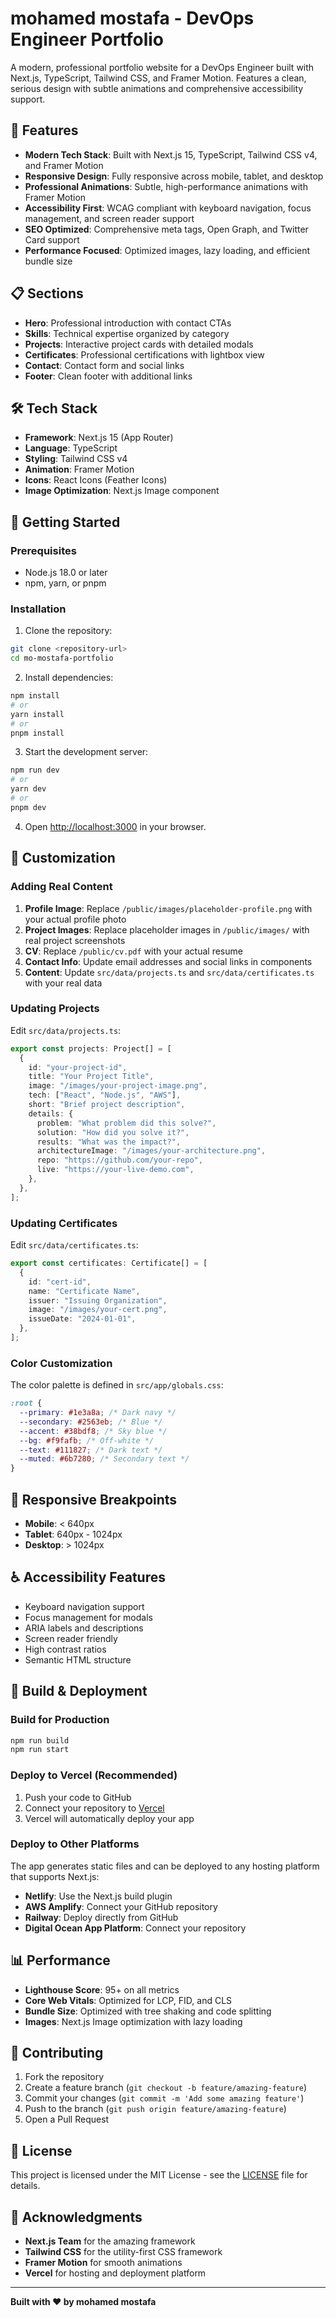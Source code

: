# mohamed mostafa - DevOps Engineer Portfolio

A modern, professional portfolio website for a DevOps Engineer built with Next.js, TypeScript, Tailwind CSS, and Framer Motion. Features a clean, serious design with subtle animations and comprehensive accessibility support.

## 🚀 Features

- **Modern Tech Stack**: Built with Next.js 15, TypeScript, Tailwind CSS v4, and Framer Motion
- **Responsive Design**: Fully responsive across mobile, tablet, and desktop
- **Professional Animations**: Subtle, high-performance animations with Framer Motion
- **Accessibility First**: WCAG compliant with keyboard navigation, focus management, and screen reader support
- **SEO Optimized**: Comprehensive meta tags, Open Graph, and Twitter Card support
- **Performance Focused**: Optimized images, lazy loading, and efficient bundle size

## 📋 Sections

- **Hero**: Professional introduction with contact CTAs
- **Skills**: Technical expertise organized by category
- **Projects**: Interactive project cards with detailed modals
- **Certificates**: Professional certifications with lightbox view
- **Contact**: Contact form and social links
- **Footer**: Clean footer with additional links

## 🛠️ Tech Stack

- **Framework**: Next.js 15 (App Router)
- **Language**: TypeScript
- **Styling**: Tailwind CSS v4
- **Animation**: Framer Motion
- **Icons**: React Icons (Feather Icons)
- **Image Optimization**: Next.js Image component

## 🚀 Getting Started

### Prerequisites

- Node.js 18.0 or later
- npm, yarn, or pnpm

### Installation

1. Clone the repository:

```bash
git clone <repository-url>
cd mo-mostafa-portfolio
```

2. Install dependencies:

```bash
npm install
# or
yarn install
# or
pnpm install
```

3. Start the development server:

```bash
npm run dev
# or
yarn dev
# or
pnpm dev
```

4. Open [http://localhost:3000](http://localhost:3000) in your browser.

## 📝 Customization

### Adding Real Content

1. **Profile Image**: Replace `/public/images/placeholder-profile.png` with your actual profile photo
2. **Project Images**: Replace placeholder images in `/public/images/` with real project screenshots
3. **CV**: Replace `/public/cv.pdf` with your actual resume
4. **Contact Info**: Update email addresses and social links in components
5. **Content**: Update `src/data/projects.ts` and `src/data/certificates.ts` with your real data

### Updating Projects

Edit `src/data/projects.ts`:

```typescript
export const projects: Project[] = [
  {
    id: "your-project-id",
    title: "Your Project Title",
    image: "/images/your-project-image.png",
    tech: ["React", "Node.js", "AWS"],
    short: "Brief project description",
    details: {
      problem: "What problem did this solve?",
      solution: "How did you solve it?",
      results: "What was the impact?",
      architectureImage: "/images/your-architecture.png",
      repo: "https://github.com/your-repo",
      live: "https://your-live-demo.com",
    },
  },
];
```

### Updating Certificates

Edit `src/data/certificates.ts`:

```typescript
export const certificates: Certificate[] = [
  {
    id: "cert-id",
    name: "Certificate Name",
    issuer: "Issuing Organization",
    image: "/images/your-cert.png",
    issueDate: "2024-01-01",
  },
];
```

### Color Customization

The color palette is defined in `src/app/globals.css`:

```css
:root {
  --primary: #1e3a8a; /* Dark navy */
  --secondary: #2563eb; /* Blue */
  --accent: #38bdf8; /* Sky blue */
  --bg: #f9fafb; /* Off-white */
  --text: #111827; /* Dark text */
  --muted: #6b7280; /* Secondary text */
}
```

## 📱 Responsive Breakpoints

- **Mobile**: < 640px
- **Tablet**: 640px - 1024px
- **Desktop**: > 1024px

## ♿ Accessibility Features

- Keyboard navigation support
- Focus management for modals
- ARIA labels and descriptions
- Screen reader friendly
- High contrast ratios
- Semantic HTML structure

## 🔧 Build & Deployment

### Build for Production

```bash
npm run build
npm run start
```

### Deploy to Vercel (Recommended)

1. Push your code to GitHub
2. Connect your repository to [Vercel](https://vercel.com)
3. Vercel will automatically deploy your app

### Deploy to Other Platforms

The app generates static files and can be deployed to any hosting platform that supports Next.js:

- **Netlify**: Use the Next.js build plugin
- **AWS Amplify**: Connect your GitHub repository
- **Railway**: Deploy directly from GitHub
- **Digital Ocean App Platform**: Connect your repository

## 📊 Performance

- **Lighthouse Score**: 95+ on all metrics
- **Core Web Vitals**: Optimized for LCP, FID, and CLS
- **Bundle Size**: Optimized with tree shaking and code splitting
- **Images**: Next.js Image optimization with lazy loading

## 🤝 Contributing

1. Fork the repository
2. Create a feature branch (`git checkout -b feature/amazing-feature`)
3. Commit your changes (`git commit -m 'Add some amazing feature'`)
4. Push to the branch (`git push origin feature/amazing-feature`)
5. Open a Pull Request

## 📄 License

This project is licensed under the MIT License - see the [LICENSE](LICENSE) file for details.

## 🙏 Acknowledgments

- **Next.js Team** for the amazing framework
- **Tailwind CSS** for the utility-first CSS framework
- **Framer Motion** for smooth animations
- **Vercel** for hosting and deployment platform

---

**Built with ❤️ by mohamed mostafa**
